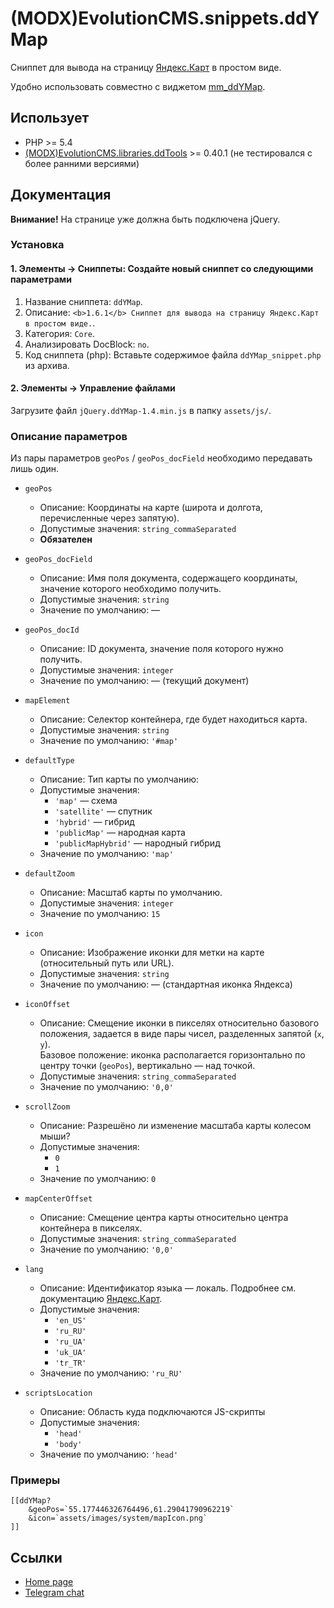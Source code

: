 # (MODX)EvolutionCMS.snippets.ddYMap

Сниппет для вывода на страницу [Яндекс.Карт](https://maps.yandex.ru) в простом виде.

Удобно использовать совместно с виджетом [mm_ddYMap](https://code.divandesign.ru/modx/mm_ddymap).


## Использует

* PHP >= 5.4
* [(MODX)EvolutionCMS.libraries.ddTools](https://code.divandesign.biz/modx/ddtools) >= 0.40.1 (не тестировался с более ранними версиями)


## Документация

**Внимание!** На странице уже должна быть подключена jQuery.


### Установка


#### 1. Элементы → Сниппеты: Создайте новый сниппет со следующими параметрами

1. Название сниппета: `ddYMap`.
2. Описание: `<b>1.6.1</b> Сниппет для вывода на страницу Яндекс.Карт в простом виде.`.
3. Категория: `Core`.
4. Анализировать DocBlock: `no`.
5. Код сниппета (php): Вставьте содержимое файла `ddYMap_snippet.php` из архива.


#### 2. Элементы → Управление файлами

Загрузите файл `jQuery.ddYMap-1.4.min.js` в папку `assets/js/`.


### Описание параметров

Из пары параметров `geoPos` / `geoPos_docField` необходимо передавать лишь один.

* `geoPos`
	* Описание: Координаты на карте (широта и долгота, перечисленные через запятую).
	* Допустимые значения: `string_commaSeparated`
	* **Обязателен**
	
* `geoPos_docField`
	* Описание: Имя поля документа, содержащего координаты, значение которого необходимо получить.
	* Допустимые значения: `string`
	* Значение по умолчанию: —
	
* `geoPos_docId`
	* Описание: ID документа, значение поля которого нужно получить.
	* Допустимые значения: `integer`
	* Значение по умолчанию: — (текущий документ)
	
* `mapElement`
	* Описание: Селектор контейнера, где будет находиться карта.
	* Допустимые значения: `string`
	* Значение по умолчанию: `'#map'`
	
* `defaultType`
	* Описание: Тип карты по умолчанию:
	* Допустимые значения:
		* `'map'` — схема
		* `'satellite'` — спутник
		* `'hybrid'` — гибрид
		* `'publicMap'` — народная карта
		* `'publicMapHybrid'` — народный гибрид
	* Значение по умолчанию: `'map'`
	
* `defaultZoom`
	* Описание: Масштаб карты по умолчанию.
	* Допустимые значения: `integer`
	* Значение по умолчанию: `15`
	
* `icon`
	* Описание: Изображение иконки для метки на карте (относительный путь или URL).
	* Допустимые значения: `string`
	* Значение по умолчанию: — (стандартная иконка Яндекса)
	
* `iconOffset`
	* Описание: Смещение иконки в пикселях относительно базового положения, задается в виде пары чисел, разделенных запятой (`x`, `y`).  
		Базовое положение: иконка располагается горизонтально по центру точки (`geoPos`), вертикально — над точкой.
	* Допустимые значения: `string_commaSeparated`
	* Значение по умолчанию: `'0,0'`
	
* `scrollZoom`
	* Описание: Разрешёно ли изменение масштаба карты колесом мыши?
	* Допустимые значения:
		* `0`
		* `1`
	* Значение по умолчанию: `0`
	
* `mapCenterOffset`
	* Описание: Смещение центра карты относительно центра контейнера в пикселях.
	* Допустимые значения: `string_commaSeparated`
	* Значение по умолчанию: `'0,0'`
	
* `lang`
	* Описание: Идентификатор языка — локаль.
		Подробнее см. документацию [Яндекс.Карт](https://tech.yandex.ru/maps/doc/jsapi/2.1/dg/concepts/load-docpage/).  
	* Допустимые значения:
		* `'en_US'`
		* `'ru_RU'`
		* `'ru_UA'`
		* `'uk_UA'`
		* `'tr_TR'`
	* Значение по умолчанию: `'ru_RU'`
	
* `scriptsLocation`
	* Описание: Область куда подключаются JS-скрипты
	* Допустимые значения:
		* `'head'`
		* `'body'`
	* Значение по умолчанию: `'head'`


### Примеры

```
[[ddYMap?
	&geoPos=`55.177446326764496,61.29041790962219`
	&icon=`assets/images/system/mapIcon.png`
]]
```


## Ссылки

* [Home page](https://code.divandesign.ru/modx/ddymap)
* [Telegram chat](https://t.me/dd_code)


<link rel="stylesheet" type="text/css" href="https://DivanDesign.ru/assets/files/ddMarkdown.css" />